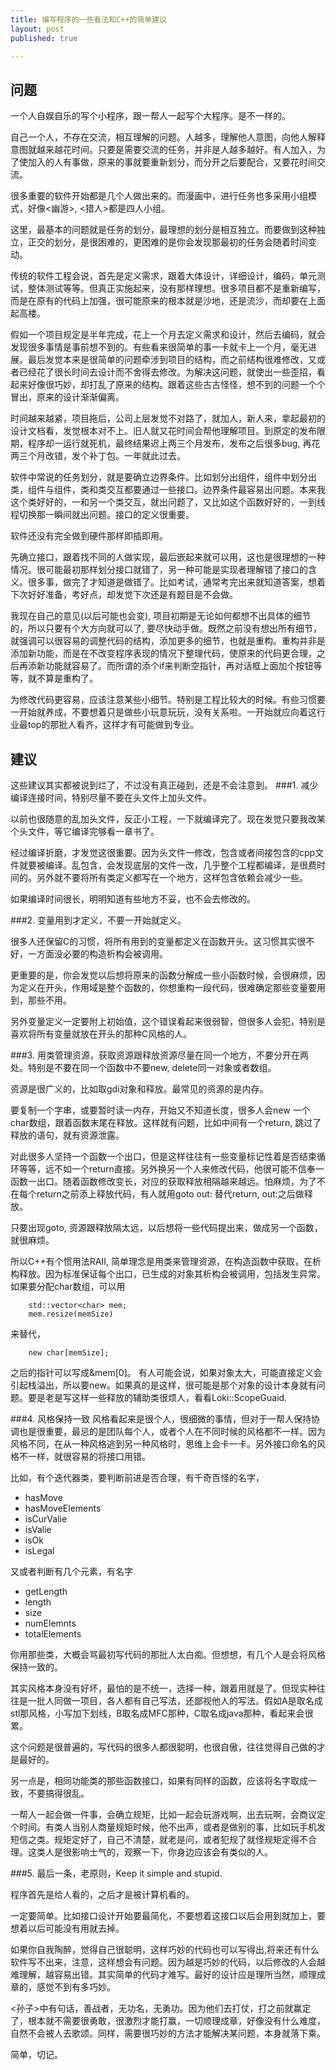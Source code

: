 ```yaml
---
title: 编写程序的一些看法和C++的简单建议
layout: post
published: true

---
```


问题
----------
一个人自娱自乐的写个小程序，跟一帮人一起写个大程序。是不一样的。

自己一个人，不存在交流，相互理解的问题。人越多，理解他人意图，向他人解释意图就越来越花时间。只要是需要交流的任务，并非是人越多越好。有人加入，为了使加入的人有事做，原来的事就要重新划分，而分开之后要配合，又要花时间交流。

很多重要的软件开始都是几个人做出来的。而漫画中，进行任务也多采用小组模式，好像<幽游>, <猎人>都是四人小组。

这里，最基本的问题就是任务的划分，最理想的划分是相互独立。而要做到这种独立，正交的划分，是很困难的，更困难的是你会发现那最初的任务会随着时间变动。

传统的软件工程会说，首先是定义需求，跟着大体设计，详细设计，编码，单元测试，整体测试等等。但真正实施起来，没有那样理想。很多项目都不是重新编写，而是在原有的代码上加强，很可能原来的根本就是沙地，还是流沙，而却要在上面起高楼。

假如一个项目规定是半年完成，花上一个月去定义需求和设计，然后去编码，就会发现很多事情是事前想不到的。有些看来很简单的事一卡就卡上一个月，毫无进展。最后发觉本来是很简单的问题牵涉到项目的结构，而之前结构很难修改，又或者已经花了很长时间去设计而不舍得去修改。为解决这问题，就使出一些歪招，看起来好像很巧妙，却打乱了原来的结构。跟着这些古古怪怪，想不到的问题一个个冒出，原来的设计渐渐偏离。

时间越来越紧，项目拖后，公司上层发觉不对路了，就加人，新人来，拿起最初的设计文档看，发觉根本对不上。旧人就又花时间会帮他理解项目。到原定的发布限期，程序却一运行就死机，最终结果迟上两三个月发布，发布之后很多bug, 再花两三个月改错，发个补丁包。一年就此过去。

软件中常说的任务划分，就是要确立边界条件。比如划分出组件，组件中划分出类，组件与组件，类和类交互都要通过一些接口。边界条件最容易出问题。本来我这个类好好的，一和另一个类交互，就出问题了，又比如这个函数好好的，一到线程切换那一瞬间就出问题。接口的定义很重要。

软件还没有完全做到硬件那样即插即用。

先确立接口，跟着找不同的人做实现，最后嵌起来就可以用，这也是很理想的一种情况。很可能最初那样划分接口就错了，另一种可能是实现者理解错了接口的含义。很多事，做完了才知道是做错了。比如考试，通常考完出来就知道答案，想着下次好好准备，考好点，却发觉下次还是有题目是不会做。

我现在自己的意见(以后可能也会变), 项目初期是无论如何都想不出具体的细节的，所以只要有个大方向就可以了, 要尽快动手做。既然之前没有想出所有细节，就强调可以很容易的调整代码的结构，添加更多的细节，也就是重构。重构并非是添加新功能，而是在不改变程序表现的情况下整理代码，使原来的代码更合理，之后再添新功能就容易了。而所谓的添个if来判断空指针，再对话框上面加个按钮等等，就不算是重构了。

为修改代码更容易，应该注意某些小细节。特别是工程比较大的时候。有些习惯要一开始就养成，不要想着只是做些小玩意玩玩，没有关系啦。一开始就应向着这行业最top的那批人看齐，这样才有可能做到专业。


建议
------------
这些建议其实都被说到烂了，不过没有真正碰到，还是不会注意到。
###1. 减少编译连接时间，特别尽量不要在头文件上加头文件。

以前也很随意的乱加头文件，反正小工程，一下就编译完了。现在发觉只要我改某个头文件，等它编译完够看一章书了。
   
经过编译折磨，才发觉这很重要。因为头文件一修改，包含或者间接包含的cpp文件就要被编译。乱包含，会发现底层的文件一改，几乎整个工程都编译，是很费时间的。另外就不要将所有类定义都写在一个地方，这样包含依赖会减少一些。
   
如果编译时间很长，明明知道有些地方不妥，也不会去修改的。
   
   
###2. 变量用到才定义，不要一开始就定义。

很多人还保留C的习惯，将所有用到的变量都定义在函数开头。这习惯其实很不好，一方面没必要的构造析构会被调用。

更重要的是，你会发觉以后想将原来的函数分解成一些小函数时候，会很麻烦，因为定义在开头，作用域是整个函数的，你想重构一段代码，很难确定那些变量要用到，那些不用。

另外变量定义一定要附上初始值，这个错误看起来很弱智，但很多人会犯，特别是喜欢将所有变量就放在开头的那种C风格的人。
   
   
###3. 用类管理资源，获取资源跟释放资源尽量在同一个地方，不要分开在两处。特别是不要在同一个函数中不要new, delete同一对象或者数组。

资源是很广义的，比如取gdi对象和释放。最常见的资源的是内存。

要复制一个字串，或要暂时读一内存，开始又不知道长度，很多人会new 一个char数组，跟着函数末尾在释放。这样就有问题，比如中间有一个return, 跳过了释放的语句，就有资源泄露。

对此很多人坚持一个函数一个出口，但是这样往往有一些变量标记性着是否结束循环等等，远不如一个return直接。另外换另一个人来修改代码，他很可能不信奉一函数一出口。随着函数修改变长，对应的获取释放相隔越来越远。怕麻烦，为了不在每个return之前添上释放代码，有人就用goto out: 替代return, out:之后做释放。

只要出现goto, 资源跟释放隔太远，以后想将一些代码提出来，做成另一个函数，就很麻烦。

所以C++有个惯用法RAII, 简单理念是用类来管理资源，在构造函数中获取，在析构释放。因为标准保证每个出口，已生成的对象其析构会被调用，包括发生异常。如果要分配char数组，可以用

		std::vector<char> mem; 
		mem.resize(memSize)
来替代， 

		new char[memSize]; 
之后的指针可以写成&mem[0]。 有人可能会说，如果对象太大，可能直接定义会引起栈溢出，所以要new。如果真的是这样，很可能是那个对象的设计本身就有问题。要是老是写这样一些释放的辅助类很烦人，看看Loki::ScopeGuaid.
    
    
###4. 风格保持一致
风格看起来是很个人，很细微的事情，但对于一帮人保持协调也是很重要，最忌的是团队每个人，或者个人在不同时候的风格都不一样。因为风格不同，在从一种风格逃到另一种风格时，思维上会卡一卡。另外接口命名的风格不一样，就很容易的将接口用错。

比如，有个迭代器类，要判断前进是否合理，有千奇百怪的名字，

* hasMove
* hasMoveElements
* isCurValie
* isValie
* isOk
* isLegal

又或者判断有几个元素，有名字

* getLength
* length
* size
* numElemnts
* totalElements

你用那些类，大概会骂最初写代码的那批人太白痴。但想想，有几个人是会将风格保持一致的。

其实风格本身没有好坏，最怕的是不统一，选择一种，跟着用就是了。但现实种往往是一批人同做一项目，各人都有自己写法，还鄙视他人的写法。假如A是取名成stl那风格，小写加下划线，B取名成MFC那种，C取名成java那种，看起来会很累。

这个问题是很普遍的，写代码的很多人都很聪明，也很自傲，往往觉得自己做的才是最好的。

另一点是，相同功能类的那些函数接口，如果有同样的函数，应该将名字取成一致，不要搞得很乱。

一帮人一起会做一件事，会确立规矩，比如一起会玩游戏啊，出去玩啊，会商议定个时间。有类人当别人商量规矩时候，他不出声，或者是做别的事，比如玩手机发短信之类。规矩定好了，自己不清楚，就老是问，或者犯规了就怪规矩定得不合理。这类人是很影响士气的，观察一下，你身边应该会有类似的人。
    
    

###5. 最后一条，老原则，Keep it simple and stupid.

 程序首先是给人看的，之后才是被计算机看的。
 
一定要简单。比如接口设计开始要最简化，不要想着这接口以后会用到就加上，要想着以后可能没有用就去掉。

如果你自我陶醉，觉得自己很聪明，这样巧妙的代码也可以写得出,将来还有什么软件写不出来，注意，这样想会有问题。因为越是巧妙的代码，以后修改的人会越难理解，越容易出错。其实简单的代码才难写。最好的设计应是理所当然，顺理成章的，感觉不到有多巧妙。

<孙子>中有句话，善战者，无功名，无勇功。因为他们去打仗，打之前就赢定了，根本就不需要很勇敢，很激烈才能打赢，一切顺理成章，好像没有什么难度，自然不会被人去歌颂。同样，需要很巧妙的方法才能解决某问题，本身就落下乘。
 
 简单，切记。